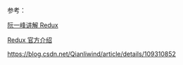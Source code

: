 参考：

[阮一峰讲解 Redux](https://www.ruanyifeng.com/blog/2016/09/redux_tutorial_part_one_basic_usages.html)

[Redux 官方介绍](https://github.com/reduxjs/redux)


https://blog.csdn.net/Qianliwind/article/details/109310852
